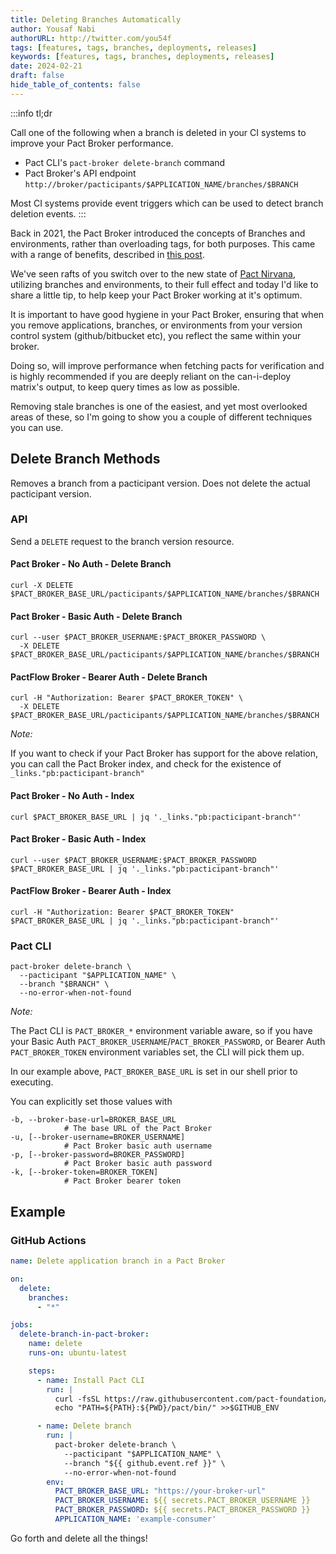 ```yaml
---
title: Deleting Branches Automatically
author: Yousaf Nabi
authorURL: http://twitter.com/you54f
tags: [features, tags, branches, deployments, releases]
keywords: [features, tags, branches, deployments, releases]
date: 2024-02-21
draft: false
hide_table_of_contents: false
---
```


:::info tl&semi;dr

Call one of the following when a branch is deleted in your CI systems to improve your Pact Broker performance.

- Pact CLI's `pact-broker delete-branch` command
- Pact Broker's API endpoint `http://broker/pacticipants/$APPLICATION_NAME/branches/$BRANCH` 



Most CI systems provide event triggers which can be used to detect branch deletion events.
:::

Back in 2021, the Pact Broker introduced the concepts of Branches and environments, rather than overloading tags, for both purposes. This came with a range of benefits, described in [this post](https://docs.pact.io/blog/2021/07/04/why-we-are-getting-rid-of-tags).

We've seen rafts of you switch over to the new state of [Pact Nirvana](https://docs.pact.io/pact_nirvana), utilizing branches and environments, to their full effect and today I'd like to share a little tip, to help keep your Pact Broker working at it's optimum.

It is important to have good hygiene in your Pact Broker, ensuring that when you remove applications, branches, or environments from your version control system (github/bitbucket etc), you reflect the same within your broker.

Doing so, will improve performance when fetching pacts for verification and is highly recommended if you are deeply reliant on the can-i-deploy matrix's output, to keep query times as low as possible.

Removing stale branches is one of the easiest, and yet most overlooked areas of these, so I'm going to show you a couple of different techniques you can use.

## Delete Branch Methods

Removes a branch from a pacticipant version. Does not delete the actual pacticipant version.

### API

Send a `DELETE` request to the branch version resource.

#### Pact Broker - No Auth - Delete Branch

    curl -X DELETE $PACT_BROKER_BASE_URL/pacticipants/$APPLICATION_NAME/branches/$BRANCH

#### Pact Broker - Basic Auth - Delete Branch

    curl --user $PACT_BROKER_USERNAME:$PACT_BROKER_PASSWORD \
      -X DELETE $PACT_BROKER_BASE_URL/pacticipants/$APPLICATION_NAME/branches/$BRANCH

#### PactFlow Broker - Bearer Auth - Delete Branch

    curl -H "Authorization: Bearer $PACT_BROKER_TOKEN" \
      -X DELETE $PACT_BROKER_BASE_URL/pacticipants/$APPLICATION_NAME/branches/$BRANCH

_Note:_

If you want to check if your Pact Broker has support for the above relation, you can call the Pact Broker index, and check for the existence of `_links."pb:pacticipant-branch"`

#### Pact Broker - No Auth - Index

    curl $PACT_BROKER_BASE_URL | jq '._links."pb:pacticipant-branch"'

#### Pact Broker - Basic Auth - Index

    curl --user $PACT_BROKER_USERNAME:$PACT_BROKER_PASSWORD $PACT_BROKER_BASE_URL | jq '._links."pb:pacticipant-branch"'

#### PactFlow Broker - Bearer Auth - Index

    curl -H "Authorization: Bearer $PACT_BROKER_TOKEN" $PACT_BROKER_BASE_URL | jq '._links."pb:pacticipant-branch"'

### Pact CLI

    pact-broker delete-branch \
      --pacticipant "$APPLICATION_NAME" \
      --branch "$BRANCH" \
      --no-error-when-not-found

_Note:_

The Pact CLI is `PACT_BROKER_*` environment variable aware, so if you have your Basic Auth `PACT_BROKER_USERNAME`/`PACT_BROKER_PASSWORD`, or Bearer Auth `PACT_BROKER_TOKEN` environment variables set, the CLI will pick them up.

In our example above, `PACT_BROKER_BASE_URL` is set in our shell prior to executing.

You can explicitly set those values with

    -b, --broker-base-url=BROKER_BASE_URL
                # The base URL of the Pact Broker
    -u, [--broker-username=BROKER_USERNAME]
                # Pact Broker basic auth username
    -p, [--broker-password=BROKER_PASSWORD]
                # Pact Broker basic auth password
    -k, [--broker-token=BROKER_TOKEN]
                # Pact Broker bearer token

## Example

### GitHub Actions

```yaml
name: Delete application branch in a Pact Broker

on:
  delete:
    branches:
      - "*"

jobs:
  delete-branch-in-pact-broker:
    name: delete
    runs-on: ubuntu-latest

    steps:
      - name: Install Pact CLI
        run: |
          curl -fsSL https://raw.githubusercontent.com/pact-foundation/pact-ruby-standalone/master/install.sh | sh
          echo "PATH=${PATH}:${PWD}/pact/bin/" >>$GITHUB_ENV

      - name: Delete branch
        run: |
          pact-broker delete-branch \
            --pacticipant "$APPLICATION_NAME" \
            --branch "${{ github.event.ref }}" \
            --no-error-when-not-found
        env:
          PACT_BROKER_BASE_URL: "https://your-broker-url"
          PACT_BROKER_USERNAME: ${{ secrets.PACT_BROKER_USERNAME }}
          PACT_BROKER_PASSWORD: ${{ secrets.PACT_BROKER_PASSWORD }}
          APPLICATION_NAME: 'example-consumer'

```

Go forth and delete all the things!